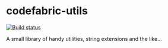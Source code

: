 # codefabric-utils

[![Build status](https://ci.appveyor.com/api/projects/status/jkmfwr2qmx2nd603?svg=true)](https://ci.appveyor.com/project/sum1youno/codefabric-utils)

A small library of handy utilities, string extensions and the like...

